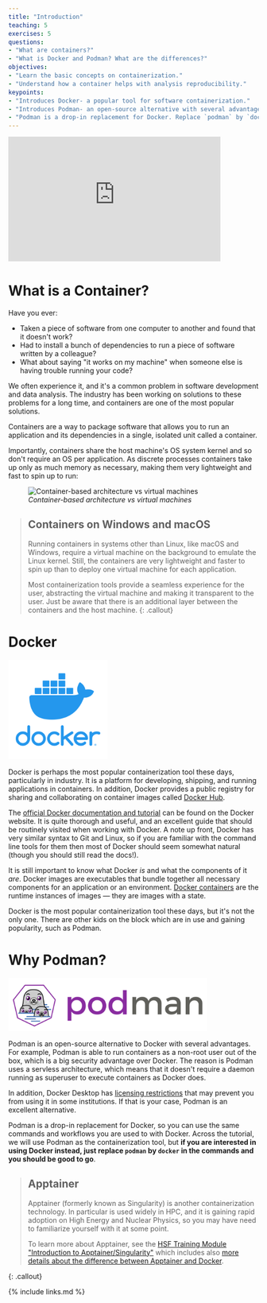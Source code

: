 ```yaml
---
title: "Introduction"
teaching: 5
exercises: 5
questions:
- "What are containers?"
- "What is Docker and Podman? What are the differences?"
objectives:
- "Learn the basic concepts on containerization."
- "Understand how a container helps with analysis reproducibility."
keypoints:
- "Introduces Docker- a popular tool for software containerization."
- "Introduces Podman- an open-source alternative with several advantages."
- "Podman is a drop-in replacement for Docker. Replace `podman` by `docker` in the commands and you are good to go."
---
```

<iframe width="427" height="251" src="https://www.youtube.com/embed/Qr42pEtio-Q?list=PLKZ9c4ONm-VnqD5oN2_8tXO0Yb1H_s0sj" frameborder="0" allow="accelerometer; autoplay; encrypted-media; gyroscope; picture-in-picture" allowfullscreen></iframe>

# What is a Container?

Have you ever:
* Taken a piece of software from one computer to another and found that it doesn't work?
* Had to install a bunch of dependencies to run a piece of software written by a colleague?
* What about saying "it works on my machine" when someone else is having trouble running your code?

We often experience it, and it's a common problem in software development and data analysis.
The industry has been working on solutions to these problems for a long time,
and containers are one of the most popular solutions.

Containers are a way to package software that allows you to run an application and its dependencies in a single,
isolated unit called a container.

Importantly, containers share the host machine's OS system kernel and so don't require an
OS per application.
As discrete processes containers take up only as much memory as necessary, making them
very lightweight and fast to spin up to run:

<figure>
<img src="../fig/DockerVM.png" alt="Container-based architecture vs virtual machines" style="width:800px"/>
  <figcaption>
    <i>Container-based architecture vs virtual machines</i>
  </figcaption>
</figure>

> ## Containers on Windows and macOS
>
> Running containers in systems other than Linux, like macOS and Windows, require a virtual machine on the background to emulate the Linux kernel.
> Still, the containers are very lightweight and faster to spin up than to deploy one virtual machine for each application.
>
> Most containerization tools provide a seamless experience for the user, abstracting the virtual machine and making it transparent to the user.
> Just be aware that there is an additional layer between the containers and the host machine.
{: .callout}

# Docker

<img src="../fig/Docker_logo.png" width="200" alt="Podman logo" />

Docker is perhaps the most popular containerization tool these days, particularly in industry.
It is a platform for developing, shipping, and running applications in containers.
In addition, Docker provides a public registry for sharing and
collaborating on container images called [Docker Hub][docker-hub].

The [official Docker documentation and tutorial][docker-tutorial] can be found on the
Docker website.
It is quite thorough and useful, and an excellent guide that should be routinely visited when working with Docker.
A note up front, Docker has very similar syntax to Git and Linux, so if you are familiar
with the command line tools for them then most of Docker should seem somewhat natural
(though you should still read the docs!).


It is still important to know what Docker _is_ and what the components of it _are_.
Docker images are executables that bundle together all necessary components for an
application or an environment.
[Docker containers][docker-containers] are the runtime instances of images &mdash; they
are images with a state.

Docker is the most popular containerization tool these days, but it's not the only one.
There are other kids on the block which are in use and gaining popularity, such as Podman.

# Why Podman?

<img src="../fig/podman_logo.svg" width="400" alt="Docker logo" />

Podman is an open-source alternative to Docker with several advantages.
For example, Podman is able to run containers as a non-root user out of the box, which is a big security advantage over Docker.
The reason is Podman uses a servless architecture, which means that it doesn't require a daemon running as superuser
to execute containers as Docker does.

In addition, Docker Desktop has [licensing restrictions](https://www.docker.com/pricing/) that may prevent you
from using it in some institutions. If that is your case, Podman is an excellent alternative.

Podman is a drop-in replacement for Docker, so you can use the same commands and workflows you are used to with Docker.
Across the tutorial, we will use Podman as the containerization tool, but
**if you are interested in using Docker instead, just replace `podman` by `docker` in the commands and you should be good to go**.



> ## Apptainer
>
> Apptainer (formerly known as Singularity) is another containerization technology. In particular is used widely in HPC, and it is gaining rapid adoption on High Energy and Nuclear Physics, so you may have need to familiarize yourself with it at some point.
>
> To learn more about Apptainer, see the [HSF Training Module "Introduction to Apptainer/Singularity"](https://github.com/hsf-training/hsf-training-singularity-webpage) which includes also [more details about the difference between Apptainer and Docker](https://hsf-training.github.io/hsf-training-singularity-webpage/01-introduction/index.html).
>
{: .callout}

[docker-tutorial]: https://docs.docker.com/get-started
[docker-containers]: https://www.docker.com/resources/what-container
[docker-hub]: https://hub.docker.com

{% include links.md %}
